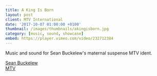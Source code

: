 ```yaml
---
title: A King Is Born
layout: post
client: MTV International
date: '2017-10-07 01:00:00 +0100'
thumbnail: /images/thumbnails/akingisborn.jpg
category: [music, sound, showcase]
embed: https://player.vimeo.com/video/232712384
---
```


Music and sound for Sean Buckelew's maternal suspense MTV ident.

[Sean Buckelew](http://www.seanbuckelew.com/)  
[MTV](www.mtv.com)

